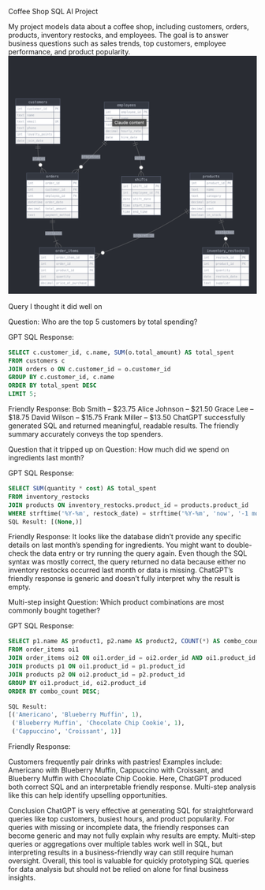 Coffee Shop SQL AI Project


My project models data about a coffee shop, including customers, orders, products, inventory restocks, and employees. The goal is to answer business questions such as sales trends, top customers, employee performance, and product popularity.
<img src="db_schema.png">


Query I thought it did well on

Question: Who are the top 5 customers by total spending?

GPT SQL Response:
```sql
SELECT c.customer_id, c.name, SUM(o.total_amount) AS total_spent
FROM customers c
JOIN orders o ON c.customer_id = o.customer_id
GROUP BY c.customer_id, c.name
ORDER BY total_spent DESC
LIMIT 5;
```

Friendly Response:
Bob Smith – $23.75
Alice Johnson – $21.50
Grace Lee – $18.75
David Wilson – $15.75
Frank Miller – $13.50
ChatGPT successfully generated SQL and returned meaningful, readable results. The friendly summary accurately conveys the top spenders.

Question that it tripped up on
Question: How much did we spend on ingredients last month?

GPT SQL Response:
```sql
SELECT SUM(quantity * cost) AS total_spent
FROM inventory_restocks
JOIN products ON inventory_restocks.product_id = products.product_id
WHERE strftime('%Y-%m', restock_date) = strftime('%Y-%m', 'now', '-1 month');
SQL Result: [(None,)]
```
Friendly Response:
It looks like the database didn’t provide any specific details on last month’s spending for ingredients. You might want to double-check the data entry or try running the query again.
Even though the SQL syntax was mostly correct, the query returned no data because either no inventory restocks occurred last month or data is missing. ChatGPT’s friendly response is generic and doesn’t fully interpret why the result is empty.

Multi-step insight
Question: Which product combinations are most commonly bought together?

GPT SQL Response:
```sql
SELECT p1.name AS product1, p2.name AS product2, COUNT(*) AS combo_count
FROM order_items oi1
JOIN order_items oi2 ON oi1.order_id = oi2.order_id AND oi1.product_id < oi2.product_id
JOIN products p1 ON oi1.product_id = p1.product_id
JOIN products p2 ON oi2.product_id = p2.product_id
GROUP BY oi1.product_id, oi2.product_id
ORDER BY combo_count DESC;
```
```sql
SQL Result:
[('Americano', 'Blueberry Muffin', 1), 
 ('Blueberry Muffin', 'Chocolate Chip Cookie', 1), 
 ('Cappuccino', 'Croissant', 1)]
```
Friendly Response:

Customers frequently pair drinks with pastries! Examples include: Americano with Blueberry Muffin, Cappuccino with Croissant, and Blueberry Muffin with Chocolate Chip Cookie.
Here, ChatGPT produced both correct SQL and an interpretable friendly response. Multi-step analysis like this can help identify upselling opportunities.

Conclusion
ChatGPT is very effective at generating SQL for straightforward queries like top customers, busiest hours, and product popularity.
For queries with missing or incomplete data, the friendly responses can become generic and may not fully explain why results are empty.
Multi-step queries or aggregations over multiple tables work well in SQL, but interpreting results in a business-friendly way can still require human oversight.
Overall, this tool is valuable for quickly prototyping SQL queries for data analysis but should not be relied on alone for final business insights.
